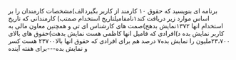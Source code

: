 
برنامه‌ ای بنویسید که حقوق ۱۰ کارمند از کاربر بگیردالف)مشخصات کارمندان را بر اساس موارد زیر دریافت کند۱نامفامیلتاریخ استخدام صمتب) کارمندانی که تاریخ استخدام انها ۱۳۷۲نمایش بدهج)صمت های کارشناس ای تی و همچنین معاون مالی به کاربر نمایش بده د)افرادی که فامیل انها کاظمی هست نمایش بدهت)حقوق های بالای ۲۳،۷۰۰ملیون را نمایش بده۷ درصد هم برای افرادی که حقوق انها بالا۲۳۷۰۰ هست کسر و نمایش بده---برای هفته آینده
